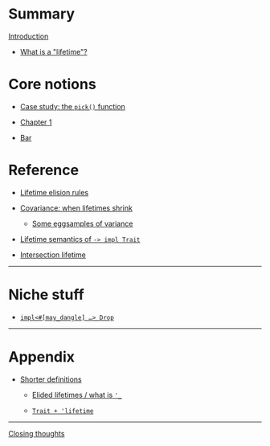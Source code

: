 # Summary

[Introduction](README.md)

- [What is a "lifetime"?](what-is-a-lifetime.md)

# Core notions

- [Case study: the `pick()` function](pick-function.md)


- [Chapter 1](./chapter_1.md)
- [Bar](./bar.md)

# Reference

- [Lifetime elision rules](lifetime-elision-rules.md)

- [Covariance: when lifetimes shrink](variance.md)

    - [Some eggsamples of variance](eggs.md)

- [Lifetime semantics of `-> impl Trait`](return-position-impl-trait.md)

- [Intersection lifetime](intersection-lifetime.md)

___


# Niche stuff

- [<code>impl\<#\[may_dangle\] …\> Drop</code>]()

___

# Appendix

- [Shorter definitions](definitions.md)

    - [Elided lifetimes / what is `'_`](elided-lifetimes.md)

    - [`Trait + 'lifetime`](usability.md)
___

[Closing thoughts]()
